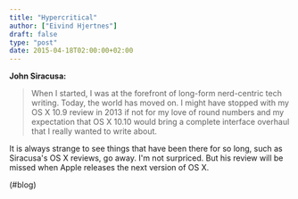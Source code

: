 ```yaml
---
title: "Hypercritical"
author: ["Eivind Hjertnes"]
draft: false
type: "post"
date: 2015-04-18T02:00:00+02:00
---
```


**John Siracusa:**

> When I started, I was at the forefront of long-form nerd-centric tech
> writing. Today, the world has moved on. I might have stopped with my
> OS X 10.9 review in 2013 if not for my love of round numbers and my
> expectation that OS X 10.10 would bring a complete interface overhaul
> that I really wanted to write about.

It is always strange to see things that have been there for so long,
such as Siracusa's OS X reviews, go away. I'm not surpriced. But his
review will be missed when Apple releases the next version of OS X.

(#blog)
